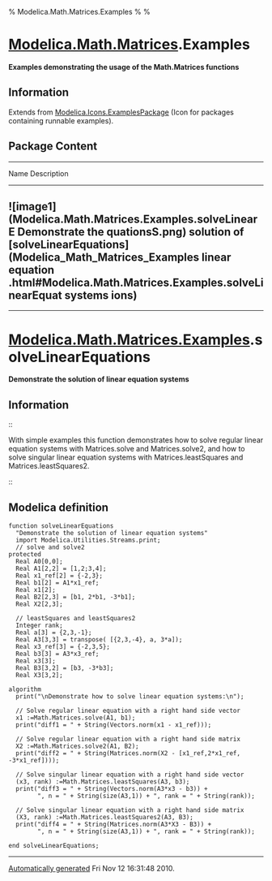 % Modelica.Math.Matrices.Examples
% 
% 

[Modelica.Math.Matrices](Modelica_Math_Matrices.html#Modelica.Math.Matrices).Examples
=====================================================================================

**Examples demonstrating the usage of the Math.Matrices functions**

Information
-----------

Extends from
[Modelica.Icons.ExamplesPackage](Modelica_Icons_ExamplesPackage.html#Modelica.Icons.ExamplesPackage)
(Icon for packages containing runnable examples).

Package Content
---------------

  ------------------------------------------------------------------------
  Name                                                   Description
  ------------------------------------------------------ -----------------
  ![image1](Modelica.Math.Matrices.Examples.solveLinearE Demonstrate the
  quationsS.png)                                         solution of
  [solveLinearEquations](Modelica_Math_Matrices_Examples linear equation
  .html#Modelica.Math.Matrices.Examples.solveLinearEquat systems
  ions)                                                  
  ------------------------------------------------------------------------

* * * * *

[Modelica.Math.Matrices.Examples](Modelica_Math_Matrices_Examples.html#Modelica.Math.Matrices.Examples).solveLinearEquations
============================================================================================================================

**Demonstrate the solution of linear equation systems**

Information
-----------

::

With simple examples this function demonstrates how to solve regular
linear equation systems with Matrices.solve and Matrices.solve2, and how
to solve singular linear equation systems with Matrices.leastSquares and
Matrices.leastSquares2.

::

Modelica definition
-------------------

    function solveLinearEquations 
      "Demonstrate the solution of linear equation systems"
      import Modelica.Utilities.Streams.print;
      // solve and solve2
    protected 
      Real A0[0,0];
      Real A1[2,2] = [1,2;3,4];
      Real x1_ref[2] = {-2,3};
      Real b1[2] = A1*x1_ref;
      Real x1[2];
      Real B2[2,3] = [b1, 2*b1, -3*b1];
      Real X2[2,3];

      // leastSquares and leastSquares2
      Integer rank;
      Real a[3] = {2,3,-1};
      Real A3[3,3] = transpose( [{2,3,-4}, a, 3*a]);
      Real x3_ref[3] = {-2,3,5};
      Real b3[3] = A3*x3_ref;
      Real x3[3];
      Real B3[3,2] = [b3, -3*b3];
      Real X3[3,2];

    algorithm 
      print("\nDemonstrate how to solve linear equation systems:\n");

      // Solve regular linear equation with a right hand side vector
      x1 :=Math.Matrices.solve(A1, b1);
      print("diff1 = " + String(Vectors.norm(x1 - x1_ref)));

      // Solve regular linear equation with a right hand side matrix
      X2 :=Math.Matrices.solve2(A1, B2);
      print("diff2 = " + String(Matrices.norm(X2 - [x1_ref,2*x1_ref, -3*x1_ref])));

      // Solve singular linear equation with a right hand side vector
      (x3, rank) :=Math.Matrices.leastSquares(A3, b3);
      print("diff3 = " + String(Vectors.norm(A3*x3 - b3)) +
            ", n = " + String(size(A3,1)) + ", rank = " + String(rank));

      // Solve singular linear equation with a right hand side matrix
      (X3, rank) :=Math.Matrices.leastSquares2(A3, B3);
      print("diff4 = " + String(Matrices.norm(A3*X3 - B3)) +
            ", n = " + String(size(A3,1)) + ", rank = " + String(rank));

    end solveLinearEquations;

* * * * *

[Automatically generated](http://www.3ds.com/) Fri Nov 12 16:31:48 2010.
